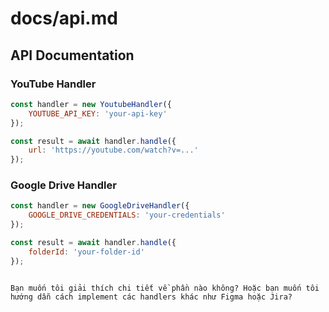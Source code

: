 # docs/api.md

## API Documentation

### YouTube Handler

```javascript
const handler = new YoutubeHandler({
    YOUTUBE_API_KEY: 'your-api-key'
});

const result = await handler.handle({
    url: 'https://youtube.com/watch?v=...'
});
```

### Google Drive Handler

```javascript
const handler = new GoogleDriveHandler({
    GOOGLE_DRIVE_CREDENTIALS: 'your-credentials'
});

const result = await handler.handle({
    folderId: 'your-folder-id'
});
```
```

Bạn muốn tôi giải thích chi tiết về phần nào không? Hoặc bạn muốn tôi hướng dẫn cách implement các handlers khác như Figma hoặc Jira?